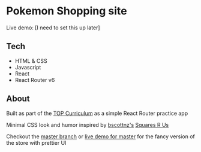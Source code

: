 # Pokemon Shopping site

Live demo: [I need to set this up later]

## Tech

- HTML & CSS
- Javascript
- React
- React Router v6

## About

Built as part of the [TOP Curriculum](https://www.theodinproject.com/lessons/node-path-javascript-shopping-cart) as a simple React Router practice app

Minimal CSS look and humor inspired by [bscottnz's](https://github.com/bscottnz/react-router-shopping-cart) [Squares R Us](https://bscottnz.github.io/react-router-shopping-cart/#/)

Checkout the [master branch](https://github.com/meiou9sei/Pokemon-Shopping/tree/master) or [live demo for master](https://meiou9sei.github.io/Pokemon-Shopping/#/store) for the fancy version of the store with prettier UI
